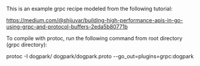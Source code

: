 
This is an example grpc recipe modeled from the following tutorial:

https://medium.com/@shijuvar/building-high-performance-apis-in-go-using-grpc-and-protocol-buffers-2eda5b80771b

To compile with protoc, run the following command from root directory (grpc directory):

protoc -I dogpark/ dogpark/dogpark.proto --go_out=plugins=grpc:dogpark
